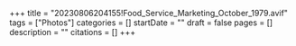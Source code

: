 +++
title = "20230806204155!Food_Service_Marketing_October_1979.avif"
tags = ["Photos"]
categories = []
startDate = ""
draft = false
pages = []
description = ""
citations = []
+++
